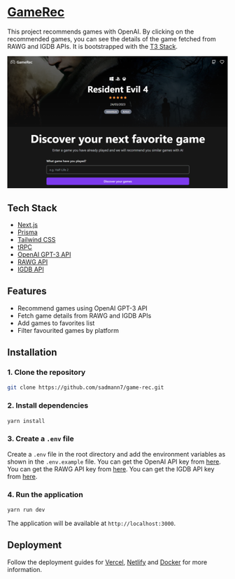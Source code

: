 # [GameRec](https://gamerec.vercel.app/)

This project recommends games with OpenAI. By clicking on the recommended games, you can see the details of the game fetched from RAWG and IGDB APIs. It is bootstrapped with the [T3 Stack](https://create.t3.gg/).

[![GameRec](./public/screenshot.png)](https://gamerec.vercel.app/)

## Tech Stack

- [Next.js](https://nextjs.org)
- [Prisma](https://prisma.io)
- [Tailwind CSS](https://tailwindcss.com)
- [tRPC](https://trpc.io)
- [OpenAI GPT-3 API](https://platform.openai.com/overview)
- [RAWG API](https://rawg.io/apidocs)
- [IGDB API](https://api-docs.igdb.com)

## Features

- Recommend games using OpenAI GPT-3 API
- Fetch game details from RAWG and IGDB APIs
- Add games to favorites list
- Filter favourited games by platform

## Installation

### 1. Clone the repository

```bash
git clone https://github.com/sadmann7/game-rec.git
```

### 2. Install dependencies

```bash
yarn install
```

### 3. Create a `.env` file

Create a `.env` file in the root directory and add the environment variables as shown in the `.env.example` file. You can get the OpenAI API key from [here](https://beta.openai.com/account/api-keys). You can get the RAWG API key from [here](https://rawg.io/apidocs). You can get the IGDB API key from [here](https://api-docs.igdb.com/#about).

### 4. Run the application

```bash
yarn run dev
```

The application will be available at `http://localhost:3000`.

## Deployment

Follow the deployment guides for [Vercel](https://create.t3.gg/en/deployment/vercel), [Netlify](https://create.t3.gg/en/deployment/netlify) and [Docker](https://create.t3.gg/en/deployment/docker) for more information.
